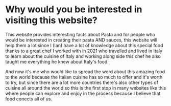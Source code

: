 # Why would you be interested in visiting this website?

This website provides interesting facts about Pasta and for people who would be interested in creating their pasta AND sauces, this website will help them a lot since I (Ian) have a lot of knowledge about this special food thanks to a great chef I worked with in 2021 who travelled and lived in Italy to learn about the cuisine of Italy and working along side this chef he also taught me everything he knew about Italy's food.

And now it's me who would like to spread the word about this amazing food to the world because the Italian cuisine has so much to offer and it's worth to try, but since there are a lot more countries there's also other types of cuisine all around the world so this is the first stop in many websites like this where people can explore and enjoy in the process because I believe that food conects all of us.
